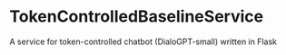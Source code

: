 # TokenControlledBaselineService
A service for token-controlled chatbot (DialoGPT-small) written in Flask
